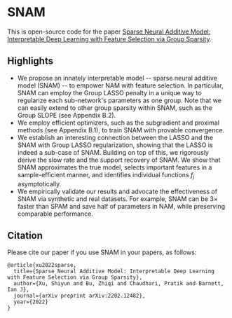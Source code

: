 # SNAM
This is open-source code for the paper [Sparse Neural Additive Model: Interpretable Deep Learning with Feature Selection via Group Sparsity](https://arxiv.org/pdf/2202.12482.pdf).

## Highlights
* We propose an innately interpretable model -- sparse neural additive model (SNAM) -- to empower NAM with feature selection. In particular, SNAM can employ the Group LASSO penalty in a unique way to regularize each sub-network's parameters as one group. Note that we can easily extend to other group sparsity within SNAM, such as the Group SLOPE (see Appendix B.2).
* We employ efficient optimizers, such as the subgradient and proximal methods (see Appendix B.1), to train SNAM with provable convergence.
* We establish an interesting connection between the LASSO and the SNAM with Group LASSO regularization, showing that the LASSO is indeed a sub-case of SNAM. Building on top of this, we rigorously derive the slow rate and the support recovery of SNAM. We show that SNAM approximates the true model, selects important features in a sample-efficient manner, and identifies individual functions $f_j$ asymptotically.
* We empirically validate our results and advocate the effectiveness of SNAM via synthetic and real datasets. For example, SNAM can be $3 \times$ faster than SPAM and save half of parameters in NAM, while preserving comparable performance.

## Citation
Please cite our paper if you use SNAM in your papers, as follows:
```
@article{xu2022sparse,
  title={Sparse Neural Additive Model: Interpretable Deep Learning with Feature Selection via Group Sparsity},
  author={Xu, Shiyun and Bu, Zhiqi and Chaudhari, Pratik and Barnett, Ian J},
  journal={arXiv preprint arXiv:2202.12482},
  year={2022}
}
```
